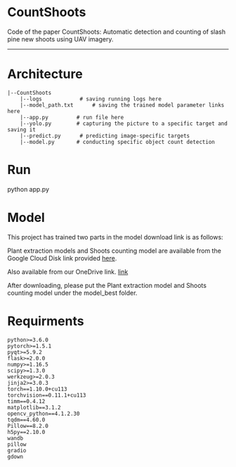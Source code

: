 # CountShoots

Code of the paper CountShoots: Automatic detection and counting of slash pine new shoots using UAV imagery.
***
# Architecture
```
|--CountShoots
    |--logs            # saving running logs here
    |--model_path.txt      # saving the trained model parameter links here
    |--app.py         # run file here
    |--yolo.py        # capturing the picture to a specific target and saving it
    |--predict.py      # predicting image-specific targets
    |--model.py       # conducting specific object count detection
```
# Run
python app.py

# Model
This project has trained two parts in the model download link is as follows: 

Plant extraction models and Shoots counting model are available from the Google Cloud Disk link provided [here](https://drive.google.com/drive/folders/1VPvSQLNZcN59cFrX5FQLsbFe32mmYggw?usp=share_link).

Also available from our OneDrive link. [link](https://zqy7y-my.sharepoint.com/:f:/g/personal/lin_zqy7y_onmicrosoft_com/Eop0v_JudAxBoYrpk2sMNowBpjUBVWD9E2KMLoxOQ_LWYA?e=gxIZ0t)

After downloading, please put the Plant extraction model and Shoots counting model under the model_best folder.

# Requirments
```
python>=3.6.0
pytorch>=1.5.1
pyqt>=5.9.2
flask>=2.0.0
numpy>=1.16.5
scipy>=1.3.0
werkzeug>=2.0.3
jinja2>=3.0.3
torch==1.10.0+cu113
torchvision==0.11.1+cu113
timm==0.4.12
matplotlib==3.1.2
opencv_python==4.1.2.30
tqdm==4.60.0
Pillow==8.2.0
h5py==2.10.0 
wandb 
pillow
gradio
gdown
```
